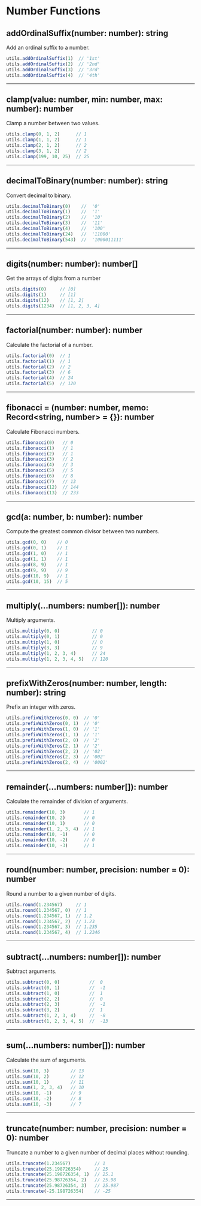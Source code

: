 # Number Functions

## addOrdinalSuffix(number: number): string

Add an ordinal suffix to a number.

```ts
utils.addOrdinalSuffix(1)  // '1st'
utils.addOrdinalSuffix(2)  // '2nd'
utils.addOrdinalSuffix(3)  // '3rd'
utils.addOrdinalSuffix(4)  // '4th'
```

---

## clamp(value: number, min: number, max: number): number

Clamp a number between two values.

```ts
utils.clamp(0, 1, 2)      // 1
utils.clamp(1, 1, 2)      // 1
utils.clamp(2, 1, 2)      // 2
utils.clamp(3, 1, 2)      // 2
utils.clamp(199, 10, 25)  // 25
```

---

## decimalToBinary(number: number): string

Convert decimal to binary.

```ts
utils.decimalToBinary(0)    //  '0'
utils.decimalToBinary(1)    //  '1'
utils.decimalToBinary(2)    //  '10'
utils.decimalToBinary(3)    //  '11'
utils.decimalToBinary(4)    //  '100'
utils.decimalToBinary(24)   //  '11000'
utils.decimalToBinary(543)  //  '1000011111'
```

---

## digits(number: number): number[]

Get the arrays of digits from a number

```ts
utils.digits(0)     // [0]
utils.digits(1)     // [1]
utils.digits(12)    // [1, 2]
utils.digits(1234)  // [1, 2, 3, 4]
```

---

## factorial(number: number): number

Calculate the factorial of a number.

```ts
utils.factorial(0)  // 1
utils.factorial(1)  // 1
utils.factorial(2)  // 2
utils.factorial(3)  // 6
utils.factorial(4)  // 24
utils.factorial(5)  // 120
```

---

## fibonacci = (number: number, memo: Record<string, number> = {}): number

Calculate Fibonacci numbers.

```ts
utils.fibonacci(0)   // 0
utils.fibonacci(1)   // 1
utils.fibonacci(2)   // 1
utils.fibonacci(3)   // 2
utils.fibonacci(4)   // 3
utils.fibonacci(5)   // 5
utils.fibonacci(6)   // 8
utils.fibonacci(7)   // 13
utils.fibonacci(12)  // 144
utils.fibonacci(13)  // 233
```

---

## gcd(a: number, b: number): number

Compute the greatest common divisor between two numbers.

```ts
utils.gcd(0, 0)    // 0
utils.gcd(0, 1)    // 1
utils.gcd(1, 0)    // 1
utils.gcd(1, 1)    // 1
utils.gcd(8, 9)    // 1
utils.gcd(9, 9)    // 9
utils.gcd(10, 9)   // 1
utils.gcd(10, 15)  // 5
```

---

## multiply(...numbers: number[]): number

Multiply arguments.

```ts
utils.multiply(0, 0)            // 0
utils.multiply(0, 1)            // 0
utils.multiply(1, 0)            // 0
utils.multiply(3, 3)            // 9
utils.multiply(1, 2, 3, 4)      // 24
utils.multiply(1, 2, 3, 4, 5)   // 120
```

---

## prefixWithZeros(number: number, length: number): string

Prefix an integer with zeros.

```ts
utils.prefixWithZeros(0, 0)  // '0'
utils.prefixWithZeros(0, 1)  // '0'
utils.prefixWithZeros(1, 0)  // '1'
utils.prefixWithZeros(1, 1)  // '1'
utils.prefixWithZeros(2, 0)  // '2'
utils.prefixWithZeros(2, 1)  // '2'
utils.prefixWithZeros(2, 2)  // '02'
utils.prefixWithZeros(2, 3)  // '002'
utils.prefixWithZeros(2, 4)  // '0002'
```

---

## remainder(...numbers: number[]): number

Calculate the remainder of division of arguments.

```ts
utils.remainder(10, 3)       // 1
utils.remainder(10, 2)       // 0
utils.remainder(10, 1)       // 0
utils.remainder(1, 2, 3, 4)  // 1
utils.remainder(10, -1)      // 0
utils.remainder(10, -2)      // 0
utils.remainder(10, -3)      // 1
```

---

## round(number: number, precision: number = 0): number

Round a number to a given number of digits.

```ts
utils.round(1.234567)     // 1
utils.round(1.234567, 0)  // 1
utils.round(1.234567, 1)  // 1.2
utils.round(1.234567, 2)  // 1.23
utils.round(1.234567, 3)  // 1.235
utils.round(1.234567, 4)  // 1.2346
```

---

## subtract(...numbers: number[]): number

Subtract arguments.

```ts
utils.subtract(0, 0)           //  0
utils.subtract(0, 1)           //  -1
utils.subtract(1, 0)           //  1
utils.subtract(2, 2)           //  0
utils.subtract(2, 3)           //  -1
utils.subtract(3, 2)           //  1
utils.subtract(1, 2, 3, 4)     //  -8
utils.subtract(1, 2, 3, 4, 5)  //  -13
```

---

## sum(...numbers: number[]): number

Calculate the sum of arguments.

```ts
utils.sum(10, 3)        // 13
utils.sum(10, 2)        // 12
utils.sum(10, 1)        // 11
utils.sum(1, 2, 3, 4)   // 10
utils.sum(10, -1)       // 9
utils.sum(10, -2)       // 8
utils.sum(10, -3)       // 7
```

---

## truncate(number: number, precision: number = 0): number

Truncate a number to a given number of decimal places without rounding.

```ts
utils.truncate(1.234567)         // 1
utils.truncate(25.198726354)     // 25
utils.truncate(25.198726354, 1)  // 25.1
utils.truncate(25.98726354, 2)   // 25.98
utils.truncate(25.98726354, 3)   // 25.987
utils.truncate(-25.198726354)    // -25
```

---
